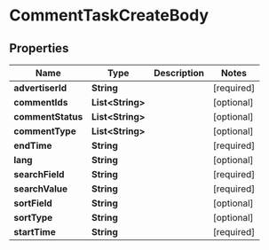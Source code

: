 # CommentTaskCreateBody

## Properties
Name | Type | Description | Notes
------------ | ------------- | ------------- | -------------
**advertiserId** | **String** |  |[required]  
**commentIds** | **List&lt;String&gt;** |  |  [optional]
**commentStatus** | **List&lt;String&gt;** |  |  [optional]
**commentType** | **List&lt;String&gt;** |  |  [optional]
**endTime** | **String** |  |[required]  
**lang** | **String** |  |  [optional]
**searchField** | **String** |  |[required]  
**searchValue** | **String** |  |[required]  
**sortField** | **String** |  |  [optional]
**sortType** | **String** |  |  [optional]
**startTime** | **String** |  |[required]  
